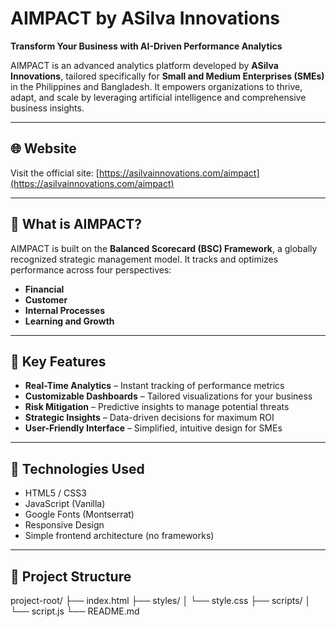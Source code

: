 # AIMPACT by ASilva Innovations

**Transform Your Business with AI-Driven Performance Analytics**

AIMPACT is an advanced analytics platform developed by **ASilva Innovations**, tailored specifically for **Small and Medium Enterprises (SMEs)** in the Philippines and Bangladesh. It empowers organizations to thrive, adapt, and scale by leveraging artificial intelligence and comprehensive business insights.

---

## 🌐 Website  
Visit the official site: [https://asilvainnovations.com/aimpact](https://asilvainnovations.com/aimpact)

---

## 🧠 What is AIMPACT?

AIMPACT is built on the **Balanced Scorecard (BSC) Framework**, a globally recognized strategic management model. It tracks and optimizes performance across four perspectives:

- **Financial**
- **Customer**
- **Internal Processes**
- **Learning and Growth**

---

## 🎯 Key Features

- **Real-Time Analytics** – Instant tracking of performance metrics  
- **Customizable Dashboards** – Tailored visualizations for your business  
- **Risk Mitigation** – Predictive insights to manage potential threats  
- **Strategic Insights** – Data-driven decisions for maximum ROI  
- **User-Friendly Interface** – Simplified, intuitive design for SMEs  

---

## 🚀 Technologies Used

- HTML5 / CSS3  
- JavaScript (Vanilla)  
- Google Fonts (Montserrat)  
- Responsive Design  
- Simple frontend architecture (no frameworks)

---

## 📁 Project Structure

project-root/
├── index.html
├── styles/
│ └── style.css
├── scripts/
│ └── script.js
└── README.md

